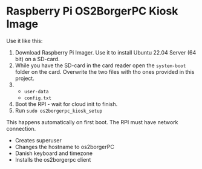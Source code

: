 # Raspberry Pi OS2BorgerPC Kiosk Image #

Use it like this:
1. Download Raspberry Pi Imager. Use it to install Ubuntu 22.04 Server (64 bit) on a SD-card.
2. While you have the SD-card in the card reader open the `system-boot` folder on the card. Overwrite the two files with tho ones provided in this project.
3. - `user-data`
   - `config.txt`
4. Boot the RPI - wait for cloud init to finish.
5. Run `sudo os2borgerpc_kiosk_setup`

This happens automatically on first boot. The RPI must have network connection.
- Creates superuser
- Changes the hostname to os2borgerPC
- Danish keyboard and timezone
- Installs the os2borgerpc client
  


